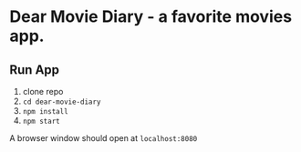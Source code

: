 # Dear Movie Diary - a favorite movies app.

## Run App
1. clone repo
1. `cd dear-movie-diary`
1. `npm install`
1. `npm start`

A browser window should open at `localhost:8080`

